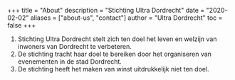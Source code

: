 +++
title = "About"
description = "Stichting Ultra Dordrecht"
date = "2020-02-02"
aliases = ["about-us", "contact"]
author = "Ultra Dordrecht"
toc = false
+++

1. Stichting Ultra Dordrecht stelt zich ten doel het leven en welzijn van inwoners van Dordrecht te verbeteren.
2. De stichting tracht haar doel te bereiken door het organiseren van evenementen in de stad Dordrecht.
3. De stichting heeft het maken van winst uitdrukkelijk niet ten doel.